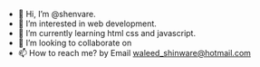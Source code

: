 - 👋 Hi, I’m @shenvare.
- 👀 I’m interested in web development.
- 🌱 I’m currently learning html css and javascript.
- 💞️ I’m looking to collaborate on 
- 📫 How to reach me? by Email waleed_shinware@hotmail.com

<!---
shenvare/shenvare is a ✨ special ✨ repository because its `README.md` (this file) appears on your GitHub profile.
You can click the Preview link to take a look at your changes.
--->
